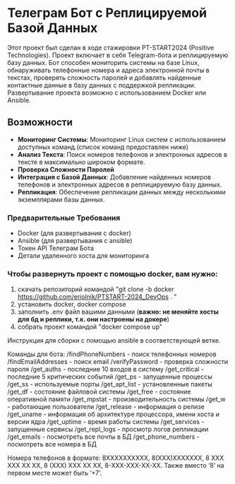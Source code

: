 # Телеграм Бот с Реплицируемой Базой Данных

Этот проект был сделан в ходе стажировки PT-START2024 (Positive Technologies).
Проект включает в себя Telegram-бота и реплицируемую базу данных. Бот способен мониторить системы на базе Linux, обнаруживать телефонные номера и адреса электронной почты в текстах, проверять сложность паролей и добавлять найденные контактные данные в базу данных с поддержкой репликации. Развертывание проекта возможно с использованием Docker или Ansible.

## Возможности

- **Мониторинг Системы**: Мониторинг Linux систем с использованием доступных команд.(список команд предоставлен ниже)
- **Анализ Текста**: Поиск номеров телефонов и электронных адресов в тексте в максимально широком формате.
- **Проверка Сложности Паролей**
- **Интеграция с Базой Данных**: Добавление найденных номеров телефонов и электронных адресов в реплицируемую базу данных.
- **Репликация**: Обеспечение репликации данных между несколькими экземплярами базы данных.


### Предварительные Требования

- Docker (для развертывания с docker)
- Ansible (для развертывания с ansible)
- Токен API Телеграм Бота
- Детали удаленного хоста для мониторинга


### Чтобы развернуть проект с помощью docker, вам нужно:
1. скачать репозиторий командой "git clone -b docker https://github.com/eriolnik/PTSTART-2024_DevOps . "
2. установить docker, docker compose
3. заполнить .env файл вашими данными (**важно: не меняйте хосты для бд и реплики, т.к. они настроены на докере**)
4. собрать проект командой "docker compose up"


Инструкция для сборки с помощью ansible в соответствующей ветке.

Команды для бота:
/findPhoneNumbers - поиск телефонных номеров
/findEmailAddresses - поиск email
/verifyPassword - проверка сложности пароля
/get_auths - последние 10 входов в систему
/get_critical - последние 5 критических событий
/get_ps - запущенные процессы
/get_ss - используемые порты
/get_apt_list - установленные пакеты
/get_df - состояние файловой системы
/get_free - состояние оперативной памяти
/get_mpstat - производительность системы
/get_w - работающие пользователи
/get_release - информация о релизе
/get_uname - информация об архитектуре процессора, имени хоста и версии ядра
/get_uptime - время работы системы
/get_services - запущенные сервисы
/get_repl_logs - просмотр логов репликации
/get_emails - посмотреть все почты в БД
/get_phone_numbers - посмотреть все номера в БД

Номера телефонов в формате:
8XXXXXXXXXX, 8(XXX)XXXXXXX, 8 XXX XXX XX XX, 8 (XXX) XXX XX XX, 8-XXX-XXX-XX-XX.
Также вместо ‘8’ на первом месте может быть ‘+7’.
